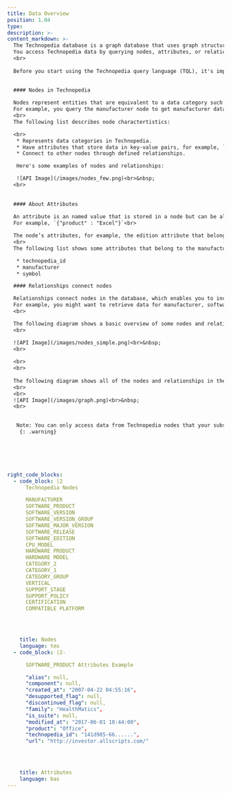 ```yaml
---
title: Data Overview
position: 1.04
type:
description: >-  
content_markdown: >-
  The Technopedia database is a graph database that uses graph structures for semantic queries with nodes, relationships, and attributes to represent the data.
  You access Technopedia data by querying nodes, attributes, or relationships in the Technopedia graph.<br>
  <br>
  
  Before you start using the Technopedia query language (TQL), it's important to be familiar with nodes, attributes, and relationships in the Technopedia database.
  

  #### Nodes in Technopedia
  
  Nodes represent entities that are equivalent to a data category such as hardware or software, and they are the main entity that you target when you query the Technopedia database. <br>
  For example, you query the manufacturer node to get manufacturer data, or the software product node to get software product data. <br>
  <br>
  The following list describes node charactertistics:

  <br> 
   * Represents data categories in Technopedia.
   * Have attributes that store data in key-value pairs, for example, `{"edition" : "server"}`.
   * Connect to other nodes through defined relationships.

   Here's some examples of nodes and relationships:

   ![API Image](/images/nodes_few.png)<br>&nbsp;
  <br>
   
  
  #### About Attributes 
  
  An attribute is an named value that is stored in a node but can be also be in a relationship. <br>
  For example, `{"product" : "Excel"}`<br> 

  The node’s attributes, for example, the edition attribute that belongs to software edition node are represented as key-value pairs within a pair of braces, for example: {edition: "Server"}. <br>
  <br>
  The following list shows some attributes that belong to the manufacturer node: <br>

   * technopedia_id
   * manufacturer
   * symbol

  #### Relationships connect nodes  

  Relationships connect nodes in the database, which enables you to include multiple nodes in a query by adding a node-to-node relationship. <br>
  For example, you might want to retrieve data for manufacturer, software edtion, and software product by making one query.
  <br>

  The following diagram shows a basic overview of some nodes and relationships in Technopedia:
  <br>

  ![API Image](/images/nodes_simple.png)<br>&nbsp;
  <br>
    
  <br>
  <br>
  
  The following diagram shows all of the nodes and relationships in the Technopedia database. <br>
  <br>
  <br>
  ![API Image](/images/graph.png)<br>&nbsp;
  <br>

  
   Note: You can only access data from Technopedia nodes that your subscription allows.
    {: .warning} 

  




right_code_blocks:
  - code_block: |2
      Technopedia Nodes

      MANUFACTURER
      SOFTWARE_PRODUCT
      SOFTWARE_VERSION
      SOFTWARE_VERSION_GROUP
      SOFTWARE_MAJOR_VERSION
      SOFTWARE_RELEASE
      SOFTWARE_EDITION
      CPU_MODEL
      HARDWARE PRODUCT
      HARDWARE MODEL
      CATEGORY_2
      CATEGORY_1
      CATEGORY_GROUP
      VERTICAL
      SUPPORT_STAGE
      SUPPORT_POLICY
      CERTIFICATION
      COMPATIBLE PLATFORM



           
    title: Nodes
    language: tex
  - code_block: |2-

      SOFTWARE_PRODUCT Attributes Example

      "alias": null,
      "component": null,
      "created_at": "2007-04-22 04:55:16",
      "desupported_flag": null,
      "discontinued_flag": null,
      "family": "HealthMatics",
      "is_suite": null,
      "modified_at": "2017-06-01 10:44:00",
      "product": "Office",
      "technopedia_id": "141d985-66......",
      "url": "http://investor.allscripts.com/"

      

           
    title: Attributes
    language: bas
---
```


